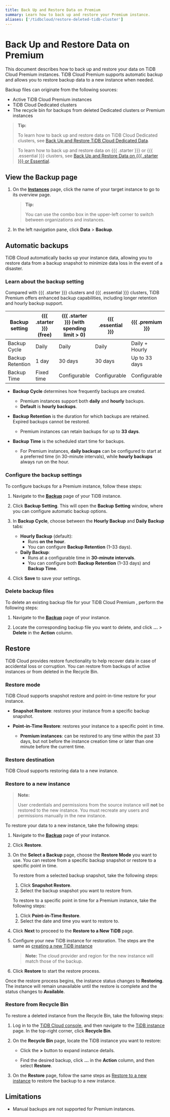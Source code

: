 ```yaml
---
title: Back Up and Restore Data on Premium
summary: Learn how to back up and restore your Premium instance.
aliases: ['/tidbcloud/restore-deleted-tidb-cluster']
---
```


# Back Up and Restore Data on Premium

This document describes how to back up and restore your data on TiDB Cloud Premium instances. TiDB Cloud Premium supports automatic backup and allows you to restore backup data to a new instance when needed.

Backup files can originate from the following sources:

- Active TiDB Cloud Premium instances
- TiDB Cloud Dedicated clusters
- The recycle bin for backups from deleted Dedicated clusters or Premium instances

> **Tip:**
>
> To learn how to back up and restore data on TiDB Cloud Dedicated clusters, see [Back Up and Restore TiDB Cloud Dedicated Data](/tidb-cloud/backup-and-restore.md).

> To learn how to back up and restore data on {{{ .starter }}} or {{{ .essential }}} clusters, see [Back Up and Restore Data on {{{ .starter }}} or Essential](/tidb-cloud/backup-and-restore-serverless.md).

## View the Backup page

1. On the [**Instances**](https://tidbcloud.com/project/clusters) page, click the name of your target instance to go to its overview page.

    > **Tip:**
    >
    > You can use the combo box in the upper-left corner to switch between organizations and instances.

2. In the left navigation pane, click **Data** > **Backup**.

## Automatic backups

TiDB Cloud automatically backs up your instance data, allowing you to restore data from a backup snapshot to minimize data loss in the event of a disaster.

### Learn about the backup setting

Compared with {{{ .starter }}} clusters and {{{ .essential }}} clusters, TiDB Premium offers enhanced backup capabilities, including longer retention and hourly backup support.


| Backup setting   | {{{ .starter }}} (free) | {{{ .starter }}} (with spending limit > 0) | {{{ .essential }}} | {{{ .premium }}} |
|------------------|--------------------------|---------------------------------------------|--------------------|------------------|
| Backup Cycle     | Daily                    | Daily                                       | Daily              | Daily + Hourly   |
| Backup Retention | 1 day                    | 30 days                                     | 30 days            | Up to 33 days    |
| Backup Time      | Fixed time               | Configurable                               | Configurable       | Configurable     |


- **Backup Cycle** determines how frequently backups are created.  

  - Premium instances support both **daily** and **hourly** backups.  
  - **Default** is **hourly backups**.  
 
- **Backup Retention** is the duration for which backups are retained. Expired backups cannot be restored.

  - Premium instances can retain backups for up to **33 days**.

- **Backup Time** is the scheduled start time for backups.  

  - For Premium instances, **daily backups** can be configured to start at a preferred time (in 30-minute intervals), while **hourly backups** always run on the hour.

### Configure the backup settings

To configure backups for a Premium instance, follow these steps:

1. Navigate to the [**Backup**](#view-the-backup-page) page of your TiDB instance.

2. Click **Backup Setting**. This will open the **Backup Setting** window, where you can configure automatic backup options.

3. In **Backup Cycle**, choose between the **Hourly Backup** and **Daily Backup** tabs:  
   - **Hourly Backup** (default):  
     - Runs **on the hour**.  
     - You can configure **Backup Retention** (1–33 days).  
   - **Daily Backup**:  
     - Runs at a configurable time in **30-minute intervals**.  
     - You can configure both **Backup Retention** (1–33 days) and **Backup Time**.

4. Click **Save** to save your settings.

### Delete backup files

To delete an existing backup file for your TiDB Cloud Premium , perform the following steps:

1. Navigate to the [**Backup**](#view-the-backup-page) page of your instance.

2. Locate the corresponding backup file you want to delete, and click **...** > **Delete** in the **Action** column.

## Restore

TiDB Cloud provides restore functionality to help recover data in case of accidental loss or corruption. You can restore from backups of active instances or from deleted  in the Recycle Bin.


### Restore mode

TiDB Cloud supports snapshot restore and point-in-time restore for your instance.

- **Snapshot Restore**: restores your instance from a specific backup snapshot.

- **Point-in-Time Restore**: restores your instance to a specific point in time.

    - **Premium instances**: can be restored to any time within the past 33 days, but not before the instance creation time or later than one minute before the current time.

### Restore destination

TiDB Cloud supports restoring data to a new instance.

### Restore to a new instance

> **Note:**
>
> User credentials and permissions from the source instance will **not** be restored to the new instance. You must recreate any users and permissions manually in the new instance.

To restore your data to a new instance, take the following steps:

1. Navigate to the [**Backup**](#view-the-backup-page) page of your instance.

2. Click **Restore**.

3. On the **Select a Backup** page, choose the **Restore Mode** you want to use. You can restore from a specific backup snapshot or restore to a specific point in time.

    <SimpleTab>
    <div label="Snapshot Restore">

    To restore from a selected backup snapshot, take the following steps:

    1. Click **Snapshot Restore**.
    2. Select the backup snapshot you want to restore from.

    </div>
    <div label="Point-in-Time Restore">

    To restore to a specific point in time for a Premium instance, take the following steps:

    1. Click **Point-in-Time Restore**.
    2. Select the date and time you want to restore to.

    </div>
    </SimpleTab>


4. Click **Next** to proceed to the **Restore to a New TiDB** page.

5. Configure your new TiDB instance for restoration. The steps are the same as [creating a new TiDB instance]()

   > **Note:** The cloud provider and region for the new instance will match those of the backup.

6. Click **Restore** to start the restore process.


Once the restore process begins, the instance status changes to **Restoring**. The instance will remain unavailable until the restore is complete and the status changes to **Available**.



### Restore from Recycle Bin

To restore a deleted instance from the Recycle Bin, take the following steps:

1. Log in to the [TiDB Cloud console](https://tidbcloud.com),  and then navigate to the [TiDB instance](https://staging.tidbcloud.com/tidbs?orgId=1369847559692509630&uiMode=new-offerings-preview) page. In the top-right corner, click **Recycle Bin**.

2. On the **Recycle Bin** page, locate the TiDB instance you want to restore:
    
    - Click the **>** button to expand instance details.

    - Find the desired backup, click **…** in the **Action** column, and then select **Restore**.

3. On the **Restore** page, follow the same steps as [Restore to a new instance](#restore-to-a-new-instance) to restore the backup to a new instance.





## Limitations

- Manual backups are not supported for Premium instances.


